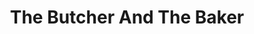 ---
title: "The Butcher And The Baker"
url: /castleford/the-butcher-and-the-baker/
shop: Metzgerei
---